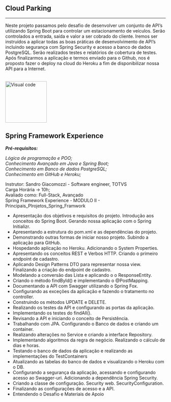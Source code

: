 ## Cloud Parking    
***
Neste projeto passamos pelo desafio de desenvolver um conjunto de API’s utilizando Spring Boot para controlar um estacionamento de veículos. Serão controlados a entrada, saída e valor a ser cobrado do cliente. Iremos ser instruídos a aplicar todas as boas práticas de desenvolvimento de API’s incluindo segurança com Spring Security e acesso a banco de dados PostgreSQL. Serão realizados testes e relatórios de cobertura de testes. Após finalizarmos a aplicação e termos enviado para o Github, nos é proposto fazer o deploy na cloud do Heroku a fim de disponibilizar nossa API para a Internet.

<div style="display: inline_block"><br>
<img align="center" height="130" weight="40" alt="Visual code" img src= 
https://hermes.digitalinnovation.one/tracks/22cdb398-5ca2-4420-ae76-7a7ec5078ea8.png>
</div>

## Spring Framework Experience

_**Pré-requisitos:**_

_Lógica de programação e POO;_   
_Conhecimento Avançado em Java e Spring Boot;_   
_Conhecimento em Banco de dados PostgreSQL;_   
_Conhecimento em GitHub e Heroku;_   

Instrutor: Sandro Giacomozzi - Software engineer, TOTVS   
Carga Horária ->  10h;   
Avaliado como: Full-Stack, Avançado  
Spring Framework Experience - MODULO II - Principais_Plrojetos_Spring_Framwork

- Apresentação dos objetivos e requisitos do projeto. Introdução aos conceitos do Spring Boot. Gerando nossa aplicação com o Spring Initializr.   
- Apresentando a estrutura do pom.xml e as dependências do projeto.   
- Demonstrando outras formas de iniciar nosso projeto. Subindo a aplicação para GitHub.   
- Hospedando aplicação no Heroku. Adicionando o System Properties.   
- Apresentando os conceitos REST e Verbos HTTP. Criando o primeiro endpoint de cadastro.   
- Aplicando Design Patterns DTO para representar nossa view. Finalizando a criação do endpoint de cadastro.   
- Modelando a conversão das Lista e aplicando o o ResponseEntity.   
- Criando o método findById() e implementando o @PostMapping.   
- Documentando a API com Swagger utilizando o Spring Fox.   
- Configurando as exceções da aplicação e fazendo o tratamento no controller.   
- Construindo os métodos UPDATE e DELETE.   
- Realizando os testes da API e configurando as portas da aplicação.   
- Implementando os testes do findAll().   
- Revisando a API e iniciando o conceito de Persistência.   
- Trabalhando com JPA. Configurando o Banco de dados e criando um container.   
- Realizando alterações no Service e criando a interface Repository.   
- Implementando algoritmos da regra de negócio. Realizando o cálculo de dias e horas.   
- Testando o banco de dados da aplicação e realizando as implementações do TestContainers   
- Atualizando as tabelas do banco de dados e visualizando o Heroku com o DB.   
- Configurando a segurança da aplicação, acessando e configurando acesso ao Swagger-uri. Adicionando a dependência Spring Security.   
- Criando a classe de configuração. Security web. SecurityConfiguration.   
- Finalizando as configurações de acesso e a API.   
- Entendendo o Desafio e Materiais de Apoio   


